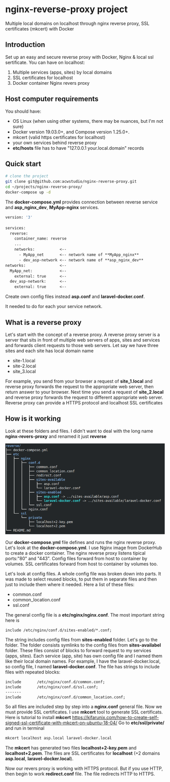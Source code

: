 # nginx-reverse-proxy project
Multiple local domains on localhost through nginx reverse proxy, SSL certificates (mkcert) with Docker
## Introduction
Set up an easy and secure reverse proxy with Docker, Nginx & local ssl sertificate.
You can have on localhost:
1. Multiple services (apps, sites) by local domains
2. SSL certificates for localhost
3. Docker container Nginx revers proxy
## Host computer requirements
You should have:
- OS Linux (when using other systems, there may be nuances, but I'm not sure)
- Docker version 19.03.0+, and Compose version 1.25.0+.
- mkcert (valid https certificates for localhost)
- your own services behind reverse proxy
- **etc/hosts** file has to have "127.0.0.1  your.local.domain" records
## Quick start
```bash
# clone the project
git clone git@github.com:acwstudio/nginx-reverse-proxy.git
cd ~/projects/nginx-reverse-proxy/
docker-compose up -d
```


The **docker-compose.yml** provides connection between reverse service and **asp_nginx_dev**, **MyApp-nginx**
services.
```dockerfile
version: '3'

services:
  reverse:
    container_name: reverse
    ...
    networks:           <--
      - MyApp_net       <-- network name of **MyApp_nginx**
      - dev_asp-network <-- network name of **asp_nginx_dev**
networks:               <--
  MyApp_net:            <--
    external: true      <--
  dev_asp-network:      <--
    external: true      <--
```
Create own config files instead **asp.conf** and **laravel-docker.conf**.

It needed to do for each your service network.
## What is a reverse proxy
Let's start with the concept of a reverse proxy. A reverse proxy server is a server that sits in front 
of multiple web servers of apps, sites and services and forwards client requests to those web servers. Let say
we have three sites and each site has local domain name 
- site-1.local 
- site-2.local 
- site_3.local

For example, you send from your browser a request of **site_1.local** and reverse proxy forwards the request to 
the appropriate web server, then return answer to your browser. Next time you send a request of 
**site_2.local** and reverse proxy forwards the request to different appropriate web server. Reverse proxy can 
provide a HTTPS protocol and localhost SSL certificates

## How is it working
Look at these folders and files. I didn't want to deal with the long name **nginx-revers-proxy** and renamed it 
just **reverse**

![revers](https://github.com/acwstudio/nginx-reverse-proxy/blob/master/nginx-reverse-proxy.png?raw=true)

Our **docker-compose.yml** file defines and runs the nginx reverse proxy. Let's look at the 
**docker-compose.yml**. I use Nginx image from DockerHub to create a docker container. The nginx reverse proxy
listens tipical ports:"80" and "443". Config files forward from host to container by volumes. SSL certificates 
forward from host to container by volumes too.

Let's look at config files. A whole config file was broken down into parts. It was made to select reused 
blocks, to put them in separate files and then just to include them where it needed. Here a list of these 
files:

- common.conf
- common_location.conf
- ssl.conf

The general config file is a **etc/nginx/nginx.conf**. The most important string here is 
```nginx
include /etc/nginx/conf.d/sites-enabled/*.conf;
```
The string includes config files from **sites-enabled** folder. Let's go to the folder. The folder consists
symlinks to the config files from **sites-availabel** folder. These files consist of blocks to forward request 
to my services (apps, sites). Each service (app, site) has own config file and I named them like their local 
domain names. For example, I have the laravel-docker.local, so config file, I named **laravel-docker.conf**.
The file has strings to include files with repeated blocks:
```nginx
include       /etc/nginx/conf.d/common.conf;
include       /etc/nginx/conf.d/ssl.conf;
-------
include       /etc/nginx/conf.d/common_location.conf;
``` 
So all files are included step by step into a **nginx.conf** general file. Now we must provide SSL certificates.
I use **mkcert** tool to generate SSL certificats. Here is tutorial to install **mkcert** 
https://kifarunix.com/how-to-create-self-signed-ssl-certificate-with-mkcert-on-ubuntu-18-04/
Go to **etc/ssl/private/** and run in terminal
```bash
mkcert localhost asp.local laravel-docker.local
```
The **mkcert** has generated two files **localhost+2-key.pem** and **localhost+2.pem**. The files are SSL 
certificates for **localhost** (+2 domains **asp.local**, **laravel-docker.local**).

Now our revers proxy is working with HTTPS protocol. But if you use HTTP, then begin to work **redirect.conf** 
file. The file redirects HTTP to HTTPS.